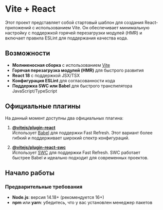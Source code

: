 # Vite + React

Этот проект представляет собой стартовый шаблон для создания React-приложений с использованием Vite. Он обеспечивает минимальную настройку с поддержкой горячей перезагрузки модулей (HMR) и включает правила ESLint для поддержания качества кода.

## Возможности

- **Молниеносная сборка** с использованием [Vite](https://vitejs.dev/)
- **Горячая перезагрузка модулей (HMR)** для быстрого развития
- **React 18** с поддержкой JSX/TSX
- **Конфигурация ESLint** для согласованности кода
- **Поддержка SWC или Babel** для быстрого транспилятора JavaScript/TypeScript

## Официальные плагины

На данный момент доступны два официальных плагина:

1. **[@vitejs/plugin-react](https://github.com/vitejs/vite-plugin-react)**  
   Использует [Babel](https://babeljs.io/) для поддержки Fast Refresh. Этот вариант более гибкий и поддерживает широкий спектр конфигураций.

2. **[@vitejs/plugin-react-swc](https://github.com/vitejs/vite-plugin-react-swc)**  
   Использует [SWC](https://swc.rs/) для поддержки Fast Refresh. SWC работает быстрее Babel и идеально подходит для современных проектов.

## Начало работы

### Предварительные требования

- **Node.js**: версия 14.18+ (рекомендуется 16+)
- **npm** или **yarn**: убедитесь, что у вас установлен менеджер пакетов